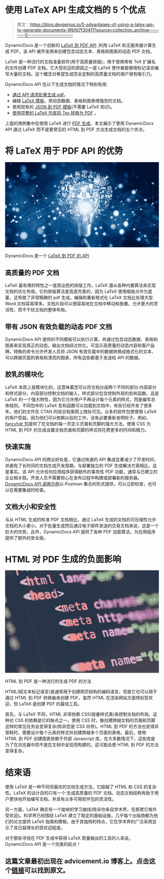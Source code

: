 # 使用 LaTeX API 生成文档的 5 个优点

> 原文：<https://blog.devgenius.io/5-advantages-of-using-a-latex-api-to-generate-documents-9fbfd7f30411?source=collection_archive---------5----------------------->

DynamicDocs 是一个创新的 [LaTeX 到 PDF API](https://advicement.io/dynamic-documents-api) ,利用 LaTeX 和无服务器计算生成 PDF。该 API 被开发用来创建包含动态文本、表格和图表的动态 PDF 文档。

LaTeX 是一种流行的文档准备软件(用于高质量排版)，用于使用带有 TeX 扩展名的文件创建 PDF 文档。它大受欢迎的原因之一是 LaTeX 使作者能够用标记语言编写大量的文档。这个概念对希望生成完全定制的高质量文档的用户很有吸引力。

DynamicDocs API 在以下生成文档的情况下特别有用:

*   [通过 API 请求批量生成 pdf](https://advicement.io/dynamic-documents-api)。
*   编辑 [LaTeX 模板](https://advicement.io/dynamic-documents-api/template-examples)，用动态数据、表格和图表增强您的文档。
*   使用现有的 [JSON 到 PDF 模板](https://advicement.io/dynamic-documents-api/json-to-pdf-templates)(不需要 LaTeX 知识)。
*   [使用完整的 LaTeX 包库将 Tex 转换为 PDF](https://advicement.io/dynamic-documents-api/json-to-pdf-templates?type=tex+to+pdf) 。

上面的用例集中在使用 LaTeX 进行 [PDF 生成](https://advicement.io/dynamic-documents-api)。本文展示了使用 DynamicDocs API 通过 LaTeX 而不是更常见的 HTML 到 PDF 方法生成文档的五个优点。

# 将 LaTeX 用于 PDF API 的优势

![](img/989830fcabff5dc757d8c3e46be7c479.png)

DynamicDocs 是一个 [LaTeX 到 PDF 的 API](https://advicement.io/dynamic-documents-api)

## 高质量的 PDF 文档

LaTeX 最有用的特性之一是其出色的排版工作。LaTeX 遵从各种内置算法来实现文档的优化布局。它的排版算法是高度完善的，因为 LaTeX 使用缩放点作为度量，这导致了非常精确的 pdf 生成。编辑和重新格式化 LaTeX 文档比处理大型 Word 文档容易得多。文档片段可以很容易地在文档中移动和放置，允许更大的灵活性，而不干扰文档的整体布局。

## 带有 JSON 有效负载的动态 PDF 文档

DynamicDocs API 提供的不同模板可以执行计算，并通过包含动态数据、表格和图表来实现真正的动态。输出文档经过优化，可显示高质量的动态内容和客户品牌。特殊的命令允许开发人员将 JSON 有效负载中的数据转换成格式化的文本、可以跨越页面的表格和漂亮的图表，所有这些都基于发送给 API 的数据。

## 胶乳的模块化

LaTeX 本质上是模块化的，这意味着您可以将文档分成两个不同的部分:内容部分和样式部分，内容部分控制文档的输入，样式部分包含控制外观的宏和函数。这是 LaTeX 的一个强大特性，因为它允许用户不再设计每个元素的样式，而是编写总体规则。不同包中的 LaTeX 宏和函数可以加载到文档中，有些已经开发了很多年。他们的文件在 CTAN 的综合档案网上随处可见。众多的软件包使使用 LaTeX 的用户受益，因为他们可以依赖以前的工作，没有必要重新发明轮子。例如， [fancyhdr 包](https://ctan.org/pkg/fancyhdr)提供了在文档的每一页定义页眉和页脚的强大方法。使用 CSS 为 HTML 到 PDF 的生成设置文档页眉和页脚的样式将花费更多的时间和精力。

## 快速实施

DynamicDocs API 的商业好处是，它通过快速的 API 集成显著减少了开发时间，并避免了长时间的文档生成开发周期。与部署独立的 PDF 生成解决方案相比，这是事实。该 API 允许任何应用程序获得额外的事务性 PDF 功能，通常与已建立的企业相关联。开发人员不需要担心在发布过程中构建或部署新的服务器。 [DynamicDocs API 调用示例](https://www.postman.com/advicement/workspace/2cee92d9-3594-48c6-90d9-8c985e40f60e/api/14ffeb81-3857-4c05-b8d1-7bd117b2601f)以 Postman 集合的形式提供，可以立即检查，也可以在需要集成时检查。

## 文档大小和安全性

与从 HTML 生成的标准 PDF 文档相比，通过 LaTeX 生成的文档的可压缩性允许文档的大小更小。对于批量生成然后通过电子邮件发送的交易文档来说，这是一个巨大的优势。此外，DynamicDocs API 提供了各种 PDF 加密算法，为应用程序提供了额外的安全层。

# HTML 对 PDF 生成的负面影响

![](img/712b7075def2feb4bee3488a156ffc9f.png)

HTML 到 PDF 是一种流行的生成 PDF 的方法

HTML(超文本标记语言)是通常用于创建网页结构的编码语言，但是它也可以用于通过 HTML 到 PDF 转换器来创建 PDF。虽然 HTML 在渲染网站方面特别受欢迎，但 LaTeX 是创建 PDF 的最佳工具。

首先，与 LaTeX 不同，HTML 非常依赖 CSS(层叠样式表)来控制文档的布局。这种对 CSS 的依赖是它的缺点之一。使用 CSS 时，像创建跨越文档的页眉和页脚这样的常见任务会变得复杂(除非您是 CSS 向导)。HTML 到 PDF 的方法也变得非常耗时，需要设计每个元素的样式并创建跨越多个页面的表格。最后，使用 HTML 到 PDF 创建图表依赖于外部 Javascript 库，在大多数情况下，这些库是为了在浏览器中而不是在文档中呈现而构建的，这可能会使 HTML 到 PDF 的方法变得复杂。

# 结束语

使用 LaTeX 是一种不同但最优的文档生成方法，它超越了 HTML 和 CSS 的复杂性。LaTeX 的设计目的只有一个:生成高质量的 PDF 文档。动态文档结构有助于用户更快地开始编写文档，并具有众多可用软件包的灵活性。

另一方面，LaTeX 确实有一个陡峭的学习曲线(除非你来自学术界，在那里它格外受欢迎)。科学界已经围绕 LaTeX 建立了稳定的基础设施，几乎每个出版商都为他们的论文提供 LaTeX 指南和模板。由于其独特的特点，它在学术界的广泛采用显示了其日益增长的受欢迎程度。

对于那些寻找在 PDF 生成中获得 LaTeX 质量输出的工具的人来说，DynamicDocs API 是一个完美的起点！

## 这篇文章最初出现在 advicement.io 博客上。点击这个[链接](https://advicement.io/blog/advantages-of-using-latex-api-to-generate-documents)可以找到原文。